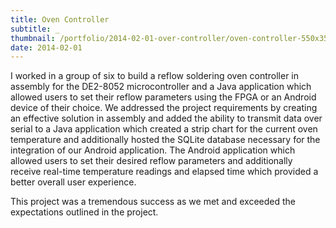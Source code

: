 ```yaml
---
title: Oven Controller
subtitle: _
thumbnail: /portfolio/2014-02-01-over-controller/oven-controller-550x350.webp
date: 2014-02-01
---
```


I worked in a group of six to build a reflow soldering oven controller in assembly for the DE2-8052 microcontroller and a Java application which allowed users to set their reflow parameters using the FPGA or an Android device of their choice. We addressed the project requirements by creating an effective solution in assembly and added the ability to transmit data over serial to a Java application which created a strip chart for the current oven temperature and additionally hosted the SQLite database necessary for the integration of our Android application. The Android application which allowed users to set their desired reflow parameters and additionally receive real-time temperature readings and elapsed time which provided a better overall user experience.

This project was a tremendous success as we met and exceeded the expectations outlined in the project.
